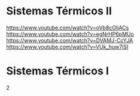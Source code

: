 # Sistemas Térmicos II

https://www.youtube.com/watch?v=oVb8cOIjACs </br>
https://www.youtube.com/watch?v=egNrHP6pMUo </br>
https://www.youtube.com/watch?v=DVAMJ-CcYJA </br>
https://www.youtube.com/watch?v=VUk_huw7iSI

# Sistemas Térmicos I

2
